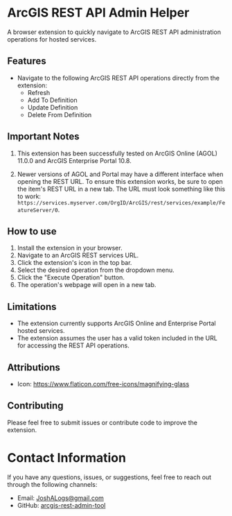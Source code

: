 # ArcGIS REST API Admin Helper

A browser extension to quickly navigate to ArcGIS REST API administration operations for hosted services.

## Features

- Navigate to the following ArcGIS REST API operations directly from the extension:
  - Refresh
  - Add To Definition
  - Update Definition
  - Delete From Definition

## Important Notes

1. This extension has been successfully tested on ArcGIS Online (AGOL) 11.0.0 and ArcGIS Enterprise Portal 10.8.

2. Newer versions of AGOL and Portal may have a different interface when opening the REST URL. To ensure this extension works, be sure to open the item's REST URL in a new tab. The URL must look something like this to work: `https://services.myserver.com/OrgID/ArcGIS/rest/services/example/FeatureServer/0`.

## How to use

1. Install the extension in your browser.
2. Navigate to an ArcGIS REST services URL.
3. Click the extension's icon in the top bar.
4. Select the desired operation from the dropdown menu.
5. Click the "Execute Operation" button.
6. The operation's webpage will open in a new tab.

## Limitations

- The extension currently supports ArcGIS Online and Enterprise Portal hosted services.
- The extension assumes the user has a valid token included in the URL for accessing the REST API operations.

## Attributions

- Icon: https://www.flaticon.com/free-icons/magnifying-glass

## Contributing

Please feel free to submit issues or contribute code to improve the extension.

# Contact Information

If you have any questions, issues, or suggestions, feel free to reach out through the following channels:

- Email: [JoshALogs@gmail.com](mailto:JoshALogs@gmail.com)
- GitHub: [arcgis-rest-admin-tool](https://github.com/JoshALogs/arcgis-rest-admin-tool)